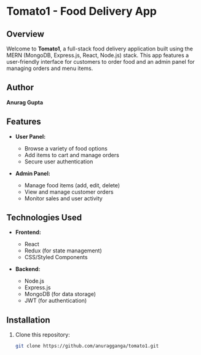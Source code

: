 # Tomato1 - Food Delivery App

## Overview
Welcome to **Tomato1**, a full-stack food delivery application built using the MERN (MongoDB, Express.js, React, Node.js) stack. This app features a user-friendly interface for customers to order food and an admin panel for managing orders and menu items.

## Author
**Anurag Gupta**

## Features
- **User Panel:**
  - Browse a variety of food options
  - Add items to cart and manage orders
  - Secure user authentication

- **Admin Panel:**
  - Manage food items (add, edit, delete)
  - View and manage customer orders
  - Monitor sales and user activity

## Technologies Used
- **Frontend:**
  - React
  - Redux (for state management)
  - CSS/Styled Components

- **Backend:**
  - Node.js
  - Express.js
  - MongoDB (for data storage)
  - JWT (for authentication)

## Installation
1. Clone this repository:
   ```bash
   git clone https://github.com/anuragganga/tomato1.git
